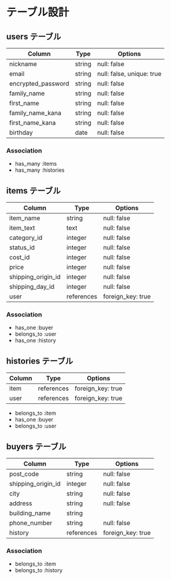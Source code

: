 # テーブル設計

## users テーブル

| Column             | Type   | Options                   |
| ------------------ | ------ | ------------------------- |
| nickname           | string | null: false               |
| email              | string | null: false, unique: true |
| encrypted_password | string | null: false               |
| family_name        | string | null: false               |
| first_name         | string | null: false               |
| family_name_kana   | string | null: false               |
| first_name_kana    | string | null: false               |
| birthday           | date   | null: false               |

### Association

- has_many :items
- has_many :histories

## items テーブル

| Column             | Type        | Options           |
| ------------------ | ----------- | ----------------- |
| item_name          | string      | null: false       |
| item_text          | text        | null: false       |
| category_id        | integer     | null: false       |
| status_id          | integer     | null: false       |
| cost_id            | integer     | null: false       |
| price              | integer     | null: false       |
| shipping_origin_id | integer     | null: false       |
| shipping_day_id    | integer     | null: false       |
| user               | references  | foreign_key: true |

### Association

- has_one :buyer
- belongs_to :user
- has_one :history

## histories テーブル

| Column             | Type        | Options           |
| ------------------ | ----------- | ----------------- |
| item               | references  | foreign_key: true |
| user               | references  | foreign_key: true |

- belongs_to :item
- has_one :buyer
- belongs_to :user

## buyers テーブル

| Column             | Type       | Options           |
| ------------------ | ---------- | ----------------- |
| post_code          | string     | null: false       |
| shipping_origin_id | integer    | null: false       |
| city               | string     | null: false       |
| address            | string     | null: false       |
| building_name      | string     |                   |
| phone_number       | string     | null: false       |
| history            | references | foreign_key: true |

### Association

- belongs_to :item
- belongs_to :history
